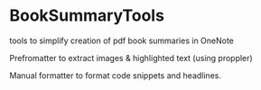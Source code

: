 # BookSummaryTools
tools to simplify creation of pdf book summaries in OneNote



Prefromatter to extract images & highlighted text (using proppler)


Manual formatter to format code snippets and headlines.
